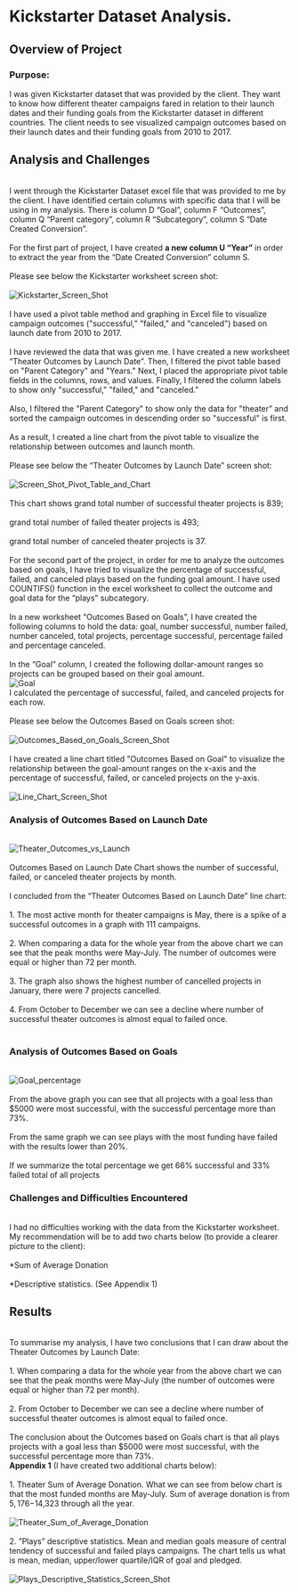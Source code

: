 # Kickstarter Dataset Analysis.
## Overview of Project
### Purpose: 
I was given Kickstarter dataset that was provided by the client. They want to know how different theater campaigns fared in relation to their launch dates and their funding goals from the Kickstarter dataset in different countries. The client needs to see visualized campaign outcomes based on their launch dates and their funding goals from 2010 to 2017. 
## Analysis and Challenges
<br>I went through the Kickstarter Dataset excel file that was provided to me by the client. I have identified certain columns with specific data that I will be using in my analysis. There is column D “Goal”, column F “Outcomes”, column Q “Parent category”, column R “Subcategory”, column S “Date Created Conversion”.</br>
<br>For the first part of project, I have created **a new column U “Year”** in order to extract the year from the “Date Created Conversion” column S.</br>
<br>Please see below the Kickstarter worksheet screen shot:</br>
<br>![Kickstarter_Screen_Shot](Kickstarter_Screen_Shot.png)</br>
<br>I have used a pivot table method and graphing in Excel file to visualize campaign outcomes ("successful," "failed," and "canceled") based on launch date from 2010 to 2017.</br> 
<br>I have reviewed the data that was given me. I have created a new worksheet “Theater Outcomes by Launch Date”. Then, I filtered the pivot table based on "Parent Category" and "Years." Next, I placed the appropriate pivot table fields in the columns, rows, and values. Finally, I filtered the column labels to show only "successful," "failed," and "canceled."</br>
<br>Also, I filtered the "Parent Category" to show only the data for "theater” and sorted the campaign outcomes in descending order so "successful" is first.</br>
<br>As a result, I created a line chart from the pivot table to visualize the relationship between outcomes and launch month.</br>
<br>Please see below the “Theater Outcomes by Launch Date” screen shot:</br>
<br>![Screen_Shot_Pivot_Table_and_Chart](Screen_Shot_Pivot_Table_and_Chart.png)</br>
<br>This chart shows grand total number of successful theater projects is 839;</br>
<br>grand total number of failed theater projects is 493;</br>
<br>grand total number of canceled theater projects is 37.</br>
<br>For the second part of the project, in order for me to analyze the outcomes based on goals, I have tried to visualize the percentage of successful, failed, and canceled plays based on the funding goal amount. I have used COUNTIFS() function in the excel worksheet to collect the outcome and goal data for the “plays” subcategory.</br> 
<br>In a new worksheet “Outcomes Based on Goals”, I have created the following columns to hold the data: goal, number successful, number failed, number canceled, total projects, percentage successful, percentage failed and percentage canceled.</br>
<br>In the “Goal” column, I created the following dollar-amount ranges so projects can be grouped based on their goal amount.</br>
![Goal](Goal.png)
<br>I calculated the percentage of successful, failed, and canceled projects for each row.</br>
<br>Please see below the Outcomes Based on Goals screen shot:</br>
<br>![Outcomes_Based_on_Goals_Screen_Shot](Outcomes_Based_on_Goals_Screen_Shot.png)</br>
<br>I have created a line chart titled "Outcomes Based on Goal" to visualize the relationship between the goal-amount ranges on the x-axis and the percentage of successful, failed, or canceled projects on the y-axis.</br>
<br>![Line_Chart_Screen_Shot](Line_Chart_Screen_Shot.png)</br>
### Analysis of Outcomes Based on Launch Date
<br>![Theater_Outcomes_vs_Launch](Theater_Outcomes_vs_Launch.png)</br>
<br>Outcomes Based on Launch Date Chart shows the number of successful, failed, or canceled theater projects by month.</br>
<br>I concluded from the “Theater Outcomes Based on Launch Date” line chart:</br>
<br>1.	The most active month for theater campaigns is May, there is a spike of a successful outcomes in a graph with 111 campaigns.</br>
<br>2.	When comparing a data for the whole year from the above chart we can see that the peak months were May-July.  The number of outcomes were equal or higher than 72 per month.</br>
<br>3.	The graph also shows the highest number of cancelled projects in January, there were 7 projects cancelled.</br>
<br>4.	From October to December we can see a decline where number of successful theater outcomes is almost equal to failed once.  
</br>
### Analysis of Outcomes Based on Goals
<br>![Goal_percentage](Goal_percentage.png)</br>
<br>From the above graph you can see that all projects with a goal less than $5000 were most successful, with the successful percentage more than 73%.</br>
<br>From the same graph we can see plays with the most funding have failed with the results lower than 20%.</br>
<br>If we summarize the total percentage we get 66% successful and 33% failed total of all projects</br>
### Challenges and Difficulties Encountered
<br>I had no difficulties working with the data from the Kickstarter worksheet. My recommendation will be to add two charts below (to provide a clearer picture to the client):</br>
<br>*Sum of Average Donation</br>
<br>*Descriptive statistics. (See Appendix 1)</br>
## Results
<br>To summarise my analysis, I have two conclusions that I can draw about the Theater Outcomes by Launch Date:</br>
<br>1.	When comparing a data for the whole year from the above chart we can see that the peak months were May-July (the number of outcomes were equal or higher than 72 per month).</br>
<br>2.	From October to December we can see a decline where number of successful theater outcomes is almost equal to failed once.  </br>
<br>The conclusion about the Outcomes based on Goals chart is that all plays projects with a goal less than $5000 were most successful, with the successful percentage more than 73%. </br>
**Appendix 1** (I have created two additional charts below):</br>
<br>1.	Theater Sum of Average Donation. What we can see from below chart is that the most funded months are May-July. Sum of average donation is from $5,176-$14,323 through all the year.</br>
<br>![Theater_Sum_of_Average_Donation](Theater_Sum_of_Average_Donation.png)</br>
<br>2.	“Plays” descriptive statistics. Mean and median goals measure of central tendency of successful and failed plays campaigns. The chart  tells us what is mean, median, upper/lower quartile/IQR of goal and pledged.  </br>
<br>![Plays_Descriptive_Statistics_Screen_Shot](Plays_Descriptive_Statistics_Screen_Shot.png)</br>
